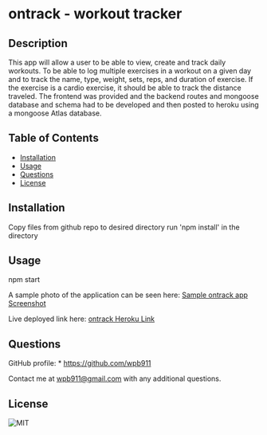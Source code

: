 # ontrack - workout tracker

## Description
This app will allow a user to be able to view, create and track daily workouts. To be able to log multiple exercises in a workout on a given day and to track the name, type, weight, sets, reps, and duration of exercise. If the exercise is a cardio exercise, it should be able to track the distance traveled. The frontend was provided and the backend routes and mongoose database and schema had to be developed and then posted to heroku using a mongoose Atlas database. 


## Table of Contents

  * [Installation](#Installation)
  * [Usage](#Usage) 
  * [Questions](#Questions)
  * [License](#License)

  ## Installation
  Copy files from github repo to desired directory 
  run 'npm install' in the directory 

  ## Usage
  npm start
  

  A sample photo of the application can be seen here:
      [Sample ontrack app Screenshot](ontrack.png) 
 
  Live deployed link here:
    [ontrack Heroku Link](https://fast-castle-93714.herokuapp.com/?)

  ## Questions
  GitHub profile: 
    * https://github.com/wpb911
    
  
  Contact me at wpb911@gmail.com with any additional questions.


  ## License
  ![MIT  ](https://img.shields.io/badge/MIT-License-orange)
